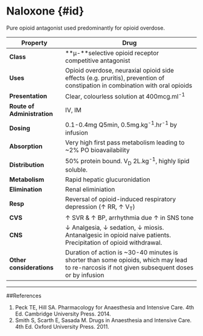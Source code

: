 # Naloxone {#id}

Pure opioid antagonist used predominantly for opioid overdose.

|Property|Drug
|--|--|
|**Class**|**μ-**selective opioid receptor competitive antagonist
|**Uses**|Opioid overdose, neuraxial opioid side effects (e.g. pruritis), prevention of constipation in combination with oral opioids
|**Presentation**|Clear, colourless solution at 400mcg.ml<sup>-1</sup>
|**Route of Administration**|IV, IM
|**Dosing**|0.1-0.4mg Q5min, 0.5mg.kg<sup>-1</sup>.hr<sup>-1</sup> by infusion
|**Absorption**|Very high first pass metabolism leading to ~2% PO bioavailability
|**Distribution**|50% protein bound. V<sub>D</sub> 2L.kg<sup>-1</sup>, highly lipid soluble.
|**Metabolism**|Rapid hepatic glucuronidation
|**Elimination**|Renal eliminiation
|**Resp**|Reversal of opioid-induced respiratory depression (↑ RR, ↑ V<sub>T</sub>)
|**CVS**|↑ SVR & ↑ BP, arrhythmia due ↑ in SNS tone
|**CNS**|↓ Analgesia, ↓ sedation, ↓ miosis. Antanalgesic in opioid naive patients. Precipitation of opioid withdrawal.
|**Other considerations**| Duration of action is ~30-40 minutes is shorter than some opioids, which may lead to re-narcosis if not given subsequent doses or by infusion

---
##References
1. Peck TE, Hill SA. Pharmacology for Anaesthesia and Intensive Care. 4th Ed. Cambridge University Press. 2014.  
2. Smith S, Scarth E, Sasada M. Drugs in Anaesthesia and Intensive Care. 4th Ed. Oxford University Press. 2011.
